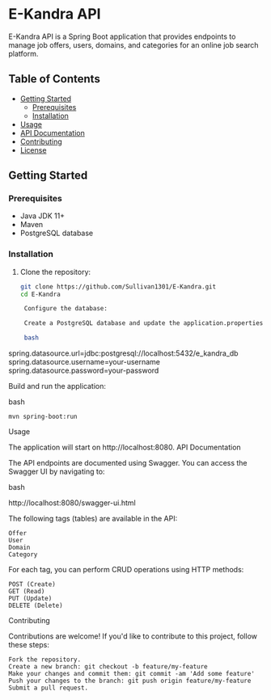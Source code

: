 # E-Kandra API

E-Kandra API is a Spring Boot application that provides endpoints to manage job offers, users, domains, and categories for an online job search platform.

## Table of Contents

- [Getting Started](#getting-started)
  - [Prerequisites](#prerequisites)
  - [Installation](#installation)
- [Usage](#usage)
- [API Documentation](#api-documentation)
- [Contributing](#contributing)
- [License](#license)

## Getting Started

### Prerequisites

- Java JDK 11+
- Maven
- PostgreSQL database

### Installation

1. Clone the repository:

   ```bash
   git clone https://github.com/Sullivan1301/E-Kandra.git
   cd E-Kandra

    Configure the database:

    Create a PostgreSQL database and update the application.properties file with your database credentials:

    bash

spring.datasource.url=jdbc:postgresql://localhost:5432/e_kandra_db
spring.datasource.username=your-username
spring.datasource.password=your-password

Build and run the application:

bash

    mvn spring-boot:run

Usage

The application will start on http://localhost:8080.
API Documentation

The API endpoints are documented using Swagger. You can access the Swagger UI by navigating to:

bash

http://localhost:8080/swagger-ui.html

The following tags (tables) are available in the API:

    Offer
    User
    Domain
    Category

For each tag, you can perform CRUD operations using HTTP methods:

    POST (Create)
    GET (Read)
    PUT (Update)
    DELETE (Delete)

Contributing

Contributions are welcome! If you'd like to contribute to this project, follow these steps:

    Fork the repository.
    Create a new branch: git checkout -b feature/my-feature
    Make your changes and commit them: git commit -am 'Add some feature'
    Push your changes to the branch: git push origin feature/my-feature
    Submit a pull request.
